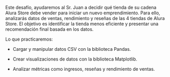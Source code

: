 Este desafío, ayudaremos al Sr. Juan a decidir qué tienda de su cadena Alura Store debe vender para iniciar un nuevo emprendimiento. Para ello, analizarás datos de ventas, rendimiento y reseñas de las 4 tiendas de Alura Store. El objetivo es identificar la tienda menos eficiente y presentar una recomendación final basada en los datos.

Lo que practicaremos:

- Cargar y manipular datos CSV con la biblioteca Pandas.

- Crear visualizaciones de datos con la biblioteca Matplotlib.

- Analizar métricas como ingresos, reseñas y rendimiento de ventas.
